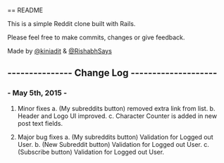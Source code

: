 == README

This is a simple Reddit clone built with Rails.

Please feel free to make commits, changes or give feedback. 

Made by [@kiniadit](https://twitter.com/kiniadit) & [@RishabhSays]( https://twitter.com/RishabhSays)


## ---------------  Change Log -------------------- 

 ### - May 5th, 2015 -

 1. Minor fixes 
 	a. (My subreddits button) removed extra link from list.
 	b. Header and Logo UI improved.
 	c. Character Counter is added in new post text fields.

 2. Major bug fixes
 	a. (My subreddits button) Validation for Logged out User.
 	b. (New Subreddit button) Validation for Logged out User.
 	c. (Subscribe button) Validation for Logged out User.



